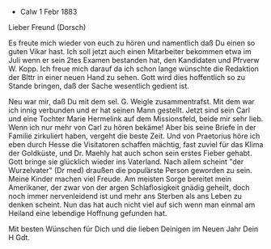 + Calw 1 Febr 1883

Lieber Freund (Dorsch)

Es freute mich wieder von euch zu hören und namentlich daß Du einen so guten Vikar hast. Ich soll jetzt auch einen Mitarbeiter bekommen etwa im Juli wenn er sein 2tes Examen bestanden hat, den Kandidaten und Pfrverw W. Kopp. Ich freue mich darauf da ich schon lange wünschte die Redaktion der Blttr in einer neuen Hand zu sehen. Gott wird dies hoffentlich so zu Stande bringen, daß der Sache wesentlich gedient ist.

Neu war mir, daß Du mit dem sel. G. Weigle zusammentrafst. Mit dem war ich innig verbunden und er hat seinen Mann gestellt. Jetzt sind sein Carl und eine Tochter Marie Hermelink auf dem Missionsfeld, beide mir sehr lieb. Wenn ich nur mehr von Carl zu hören bekäme! Aber bis seine Briefe in der Familie zirkuliert haben, vergeht die beste Zeit. Und von Praetorius höre ich eben durch Hesse die Visitatoren schaffen mächtig, fast zuviel für das Klima der Goldküste, und Dr. Maehly hat auch schon sein erstes Fieber gehabt. Gott bringe sie glücklich wieder ins Vaterland. Nach allem scheint "der Wurzelvater" (Dr med) draußen die populärste Person geworden zu sein. 
Meine Kinder machen viel Freude. Am meisten Sorge bereitet mein Amerikaner, der zwar von der argen Schlaflosigkeit gnädig geheilt, doch noch immer nervenleidend ist und mehr ans Sterben als ans Leben zu denken scheint. Nun das hat auch nicht viel auf sich wenn man einmal am Heiland eine lebendige Hoffnung gefunden hat.

Mit besten Wünschen für Dich und die lieben Deinigen im Neuen Jahr  Dein H Gdt.
